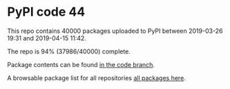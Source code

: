 # PyPI code 44

This repo contains 40000 packages uploaded to PyPI between 
2019-03-26 19:31 and 2019-04-15 11:42.

The repo is 94% (37986/40000) complete.

Package contents can be found [in the code branch](https://github.com/pypi-data/pypi-mirror-44/tree/code/packages).

A browsable package list for all repositories [all packages here](https://pypi-data.github.io/website/repositories/pypi-mirror-44).


